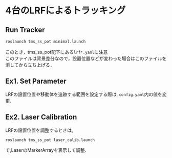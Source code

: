 # 4台のLRFによるトラッキング

## Run Tracker
```bash
roslaunch tms_ss_pot minimal.launch
```

このとき，tms_ss_pot配下にある`lrf*.yaml`に注意 \
このファイルは背景差分なので，設置位置などが変わった場合はこのファイルを消してから立ち上げる．

## Ex1. Set Parameter
LRFの設置位置や移動体を追跡する範囲を設定する際は,
`config.yaml`内の値を変更.

## Ex2. Laser Calibration
LRFの設置位置を調整するときは,
```bash
roslaunch tms_ss_pot laser_calib.launch
```
で,LaserのMarkerArrayを表示して調整.
